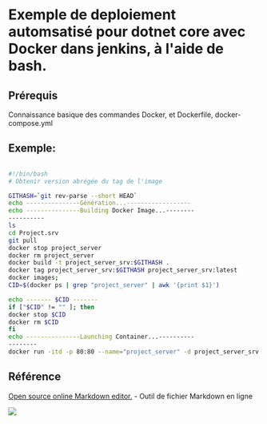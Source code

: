 ﻿
# Exemple de deploiement automsatisé pour dotnet core avec Docker dans jenkins, à l'aide de bash.

## Prérequis

Connaissance basique des commandes Docker, et Dockerfile, docker-compose.yml



## Exemple:

```bash

#!/bin/bash
# Obtenir version abrégée du tag de l'image

GITHASH=`git rev-parse --short HEAD`
echo ---------------Génération...------------------
echo ---------------Building Docker Image...--------
----------
ls
cd Project.srv
git pull
docker stop project_server
docker rm project_server
docker build -t project_server_srv:$GITHASH .
docker tag project_server_srv:$GITHASH project_server_srv:latest
docker images;
CID=$(docker ps | grep "project_server" | awk '{print $1}')

echo ------- $CID -------
if ["$CID" != "" ]; then
docker stop $CID
docker rm $CID
fi
echo ---------------Launching Container...----------
--------
docker run -itd -p 80:80 --name="project_server" -d project_server_srv:latest

```


## Référence

[Open source online Markdown editor.](https://pandao.github.io/editor.md/en.html) - Outil de fichier Markdown en ligne



![](https://www.jenkins.io/images/logos/jenkins/jenkins.svg)